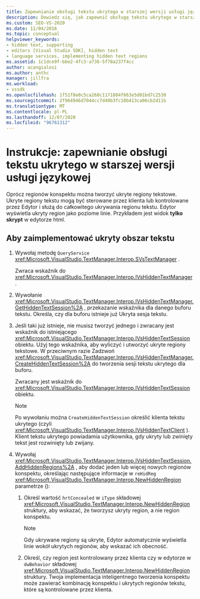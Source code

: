 ```yaml
---
title: Zapewnianie obsługi tekstu ukrytego w starszej wersji usługi językowej
description: Dowiedz się, jak zapewnić obsługę tekstu ukrytego w starszej wersji usługi językowej przez dodanie regionów tekstu ukrytego kontrolowanych przez Edytor lub przez klienta.
ms.custom: SEO-VS-2020
ms.date: 11/04/2016
ms.topic: conceptual
helpviewer_keywords:
- hidden text, supporting
- editors [Visual Studio SDK], hidden text
- language services, implementing hidden text regions
ms.assetid: 1c1dce9f-bbe2-4fc3-a736-5f78a237f4cc
author: acangialosi
ms.author: anthc
manager: jillfra
ms.workload:
- vssdk
ms.openlocfilehash: 1f51f8e0c5ca268c1171804f663e5d01bd7c2530
ms.sourcegitcommit: 2f964946d7044cc7d49b3fc10b413ca06cb2d11b
ms.translationtype: MT
ms.contentlocale: pl-PL
ms.lasthandoff: 12/07/2020
ms.locfileid: "96761312"
---
```

# <a name="how-to-provide-hidden-text-support-in-a-legacy-language-service"></a>Instrukcje: zapewnianie obsługi tekstu ukrytego w starszej wersji usługi językowej
Oprócz regionów konspektu można tworzyć ukryte regiony tekstowe. Ukryte regiony tekstu mogą być sterowane przez klienta lub kontrolowane przez Edytor i służą do całkowitego ukrywania regionu tekstu. Edytor wyświetla ukryty region jako poziome linie. Przykładem jest widok **tylko skrypt** w edytorze html.

## <a name="to-implement-a-hidden-text-region"></a>Aby zaimplementować ukryty obszar tekstu

1. Wywołaj metodę `QueryService` <xref:Microsoft.VisualStudio.TextManager.Interop.SVsTextManager> .

     Zwraca wskaźnik do <xref:Microsoft.VisualStudio.TextManager.Interop.IVsHiddenTextManager> .

2. Wywołanie <xref:Microsoft.VisualStudio.TextManager.Interop.IVsHiddenTextManager.GetHiddenTextSession%2A> , przekazanie wskaźnika dla danego buforu tekstu. Określa, czy dla buforu istnieje już Ukryta sesja tekstu.

3. Jeśli taki już istnieje, nie musisz tworzyć jednego i zwracany jest wskaźnik do istniejącego <xref:Microsoft.VisualStudio.TextManager.Interop.IVsHiddenTextSession> obiektu. Użyj tego wskaźnika, aby wyliczyć i utworzyć ukryte regiony tekstowe. W przeciwnym razie Zadzwoń <xref:Microsoft.VisualStudio.TextManager.Interop.IVsHiddenTextManager.CreateHiddenTextSession%2A> do tworzenia sesji tekstu ukrytego dla buforu.

     Zwracany jest wskaźnik do <xref:Microsoft.VisualStudio.TextManager.Interop.IVsHiddenTextSession> obiektu.

    > [!NOTE]
    > Po wywołaniu można `CreateHiddenTextSession` określić klienta tekstu ukrytego (czyli <xref:Microsoft.VisualStudio.TextManager.Interop.IVsHiddenTextClient> ). Klient tekstu ukrytego powiadamia użytkownika, gdy ukryty lub zwinięty tekst jest rozwinięty lub zwijany.

4. Wywołaj <xref:Microsoft.VisualStudio.TextManager.Interop.IVsHiddenTextSession.AddHiddenRegions%2A> , aby dodać jeden lub więcej nowych regionów konspektu, określając następujące informacje w `reHidReg` <xref:Microsoft.VisualStudio.TextManager.Interop.NewHiddenRegion> parametrze ():

    1. Określ wartość `hrtConcealed` w `iType` składowej <xref:Microsoft.VisualStudio.TextManager.Interop.NewHiddenRegion> struktury, aby wskazać, że tworzysz ukryty region, a nie region konspektu.

        > [!NOTE]
        > Gdy ukrywane regiony są ukryte, Edytor automatycznie wyświetla linie wokół ukrytych regionów, aby wskazać ich obecność.

    2. Określ, czy region jest kontrolowany przez klienta czy w edytorze w `dwBehavior` składowej <xref:Microsoft.VisualStudio.TextManager.Interop.NewHiddenRegion> struktury. Twoja implementacja inteligentnego tworzenia konspektu może zawierać kombinację konspektu i ukrytych regionów tekstu, które są kontrolowane przez klienta.
